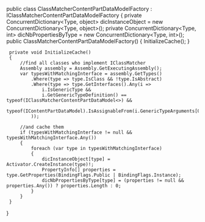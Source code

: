  public class ClassMatcherContentPartDataModelFactory : IClassMatcherContentPartDataModelFactory
 {
     private ConcurrentDictionary<Type, object> dicInstanceObject = new ConcurrentDictionary<Type, object>();
     private ConcurrentDictionary<Type, int> dicNbPropertiesByType = new ConcurrentDictionary<Type, int>();
     public ClassMatcherContentPartDataModelFactory()
     {
         InitializeCache();
     }

     private void InitializeCache()
     {
         //find all classes who implement IClassMatcher 
         Assembly assembly = Assembly.GetExecutingAssembly();
         var typesWithMatchingInterface = assembly.GetTypes()
             .Where(type => type.IsClass && !type.IsAbstract)
             .Where(type => type.GetInterfaces().Any(i =>
                 i.IsGenericType &&
                 i.GetGenericTypeDefinition() == typeof(IClassMatcherContentPartDataModel<>) &&
                 typeof(IContentPartDataModel).IsAssignableFrom(i.GenericTypeArguments[0])
             ));

         //and cache them
         if (typesWithMatchingInterface != null && typesWithMatchingInterface.Any())
         {
             foreach (var type in typesWithMatchingInterface)
             {
                 dicInstanceObject[type] = Activator.CreateInstance(type)!;
                 PropertyInfo[] properties = type.GetProperties(BindingFlags.Public | BindingFlags.Instance);
                 dicNbPropertiesByType[type] = (properties != null && properties.Any()) ? properties.Length : 0;
             }
         }
     }
 }

